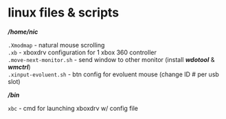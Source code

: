 # linux files & scripts      
    
***/home/nic***   
    
`.Xmodmap` - natural mouse scrolling  
`.xb` - xboxdrv configuration for 1 xbox 360 controller  
`.move-next-monitor.sh` - send window to other monitor (install ***wdotool*** & ***wmctrl***)   
`.xinput-evoluent.sh` - btn config for evoluent mouse (change ID # per usb slot)
  
 
    
***/bin***  
    
`xbc` - cmd for launching xboxdrv w/ config file  
